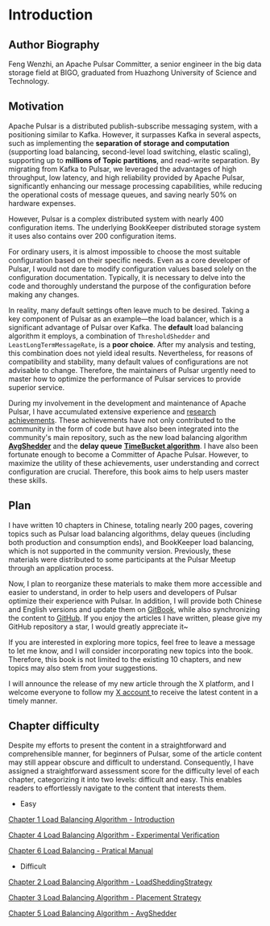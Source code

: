 # Introduction

## Author Biography

Feng Wenzhi, an Apache Pulsar Committer, a senior engineer in the big data storage field at BIGO, graduated from Huazhong University of Science and Technology.



## Motivation

Apache Pulsar is a distributed publish-subscribe messaging system, with a positioning similar to Kafka. However, it surpasses Kafka in several aspects, such as implementing the **separation of storage and computation** (supporting load balancing, second-level load switching, elastic scaling), supporting up to **millions of Topic partitions**, and read-write separation. By migrating from Kafka to Pulsar, we leveraged the advantages of high throughput, low latency, and high reliability provided by Apache Pulsar, significantly enhancing our message processing capabilities, while reducing the operational costs of message queues, and saving nearly 50% on hardware expenses.

However, Pulsar is a complex distributed system with nearly 400 configuration items. The underlying BookKeeper distributed storage system it uses also contains over 200 configuration items.

For ordinary users, it is almost impossible to choose the most suitable configuration based on their specific needs. Even as a core developer of Pulsar, I would not dare to modify configuration values based solely on the configuration documentation. Typically, it is necessary to delve into the code and thoroughly understand the purpose of the configuration before making any changes.

In reality, many default settings often leave much to be desired. Taking a key component of Pulsar as an example—the load balancer, which is a significant advantage of Pulsar over Kafka. The **default** load balancing algorithm it employs, a combination of `ThresholdShedder` and `LeastLongTermMessageRate`, is a **poor choice**. After my analysis and testing, this combination does not yield ideal results. Nevertheless, for reasons of compatibility and stability, many default values of configurations are not advisable to change. Therefore, the maintainers of Pulsar urgently need to master how to optimize the performance of Pulsar services to provide superior service.

During my involvement in the development and maintenance of Apache Pulsar, I have accumulated extensive experience and [research achievements](https://github.com/apache/pulsar/commits?author=thetumbled). These achievements have not only contributed to the community in the form of code but have also been integrated into the community's main repository, such as the new load balancing algorithm [**AvgShedder**](https://github.com/apache/pulsar/pull/22949) and the **delay queue** [**TimeBucket algorithm**](https://github.com/apache/pulsar/pull/23611). I have also been fortunate enough to become a Committer of Apache Pulsar. However, to maximize the utility of these achievements, user understanding and correct configuration are crucial. Therefore, this book aims to help users master these skills.



## Plan

I have written 10 chapters in Chinese, totaling nearly 200 pages, covering topics such as Pulsar load balancing algorithms, delay queues (including both production and consumption ends), and BookKeeper load balancing, which is not supported in the community version. Previously, these materials were distributed to some participants at the Pulsar Meetup through an application process.

Now, I plan to reorganize these materials to make them more accessible and easier to understand, in order to help users and developers of Pulsar optimize their experience with Pulsar. In addition, I will provide both Chinese and English versions and update them on [GitBook](https://tumbleds-library.gitbook.io/thetumbleds-library), while also synchronizing the content to [GitHub](https://github.com/thetumbled/Practical-Optimization-of-Apache-Pulsar). If you enjoy the articles I have written, please give my GitHub repository a star, I would greatly appreciate it\~

If you are interested in exploring more topics, feel free to leave a message to let me know, and I will consider incorporating new topics into the book. Therefore, this book is not limited to the existing 10 chapters, and new topics may also stem from your suggestions.

I will announce the release of my new article through the X platform, and I welcome everyone to follow my [X account ](https://x.com/thetumbledd)to receive the latest content in a timely manner.



## &#x20;Chapter difficulty

Despite my efforts to present the content in a straightforward and comprehensible manner, for beginners of Pulsar, some of the article content may still appear obscure and difficult to understand. Consequently, I have assigned a straightforward assessment score for the difficulty level of each chapter, categorizing it into two levels: difficult and easy. This enables readers to effortlessly navigate to the content that interests them.

* Easy

[Chapter 1 Load Balancing Algorithm - Introduction](chapter-1-load-balancing-algorithm/)

[Chapter 4 Load Balancing Algorithm - Experimental Verification](chapter-4-load-balancing-algorithm-experimental-verification.md)

[Chapter 6 Load Balancing - Pratical Manual](chapter-6-load-balancing-pratical-manual.md)

&#x20;

* Difficult

[Chapter 2 Load Balancing Algorithm - LoadSheddingStrategy](chapter-2-load-balancing-algorithm-principles-and-analysis-load-shedding-strategy/)

[Chapter 3 Load Balancing Algorithm - Placement Strategy](chapter-3-load-balancing-algorithm-principles-and-analysis-placement-strategy.md)

[Chapter 5 Load Balancing Algorithm - AvgShedder](chapter-5-load-balancing-algorithm-avgshedder.md)



&#x20;

&#x20;

















